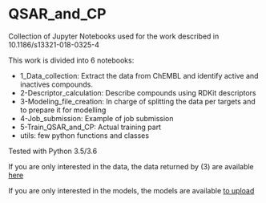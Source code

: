 # QSAR_and_CP
Collection of Jupyter Notebooks used for the work described in 10.1186/s13321-018-0325-4

This work is divided into 6 notebooks:
- 1_Data_collection: Extract the data from ChEMBL and identify active and inactives compounds.
- 2-Descriptor_calculation: Describe compounds using RDKit descriptors
- 3-Modeling_file_creation: In charge of splitting the data per targets and to prepare it for modelling
- 4-Job_submission: Example of job submission
- 5-Train_QSAR_and_CP: Actual training part
- utils: few python functions and classes

Tested with Python 3.5/3.6

If you are only interested in the data, the data returned by (3) are available [here](http://ftp.ebi.ac.uk/pub/databases/chembl/qsar_vs_cp_modelling_data/)

If you are only interested in the models, the models are available [to upload]()
